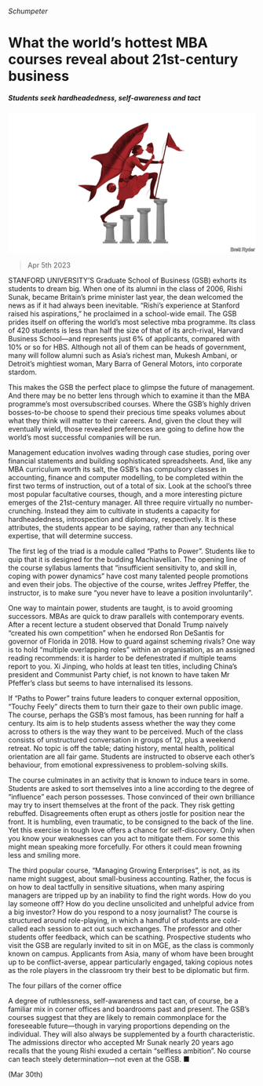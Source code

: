###### Schumpeter

# What the world’s hottest MBA courses reveal about 21st-century business 

##### Students seek hardheadedness, self-awareness and tact 

![image](images/20230408_WBD000.jpg) 

> Apr 5th 2023 

STANFORD UNIVERSITY’S Graduate School of Business (GSB) exhorts its students to dream big. When one of its alumni in the class of 2006, Rishi Sunak, became Britain’s prime minister last year, the dean welcomed the news as if it had always been inevitable. “Rishi’s experience at Stanford raised his aspirations,” he proclaimed in a school-wide email. The GSB prides itself on offering the world’s most selective mba programme. Its class of 420 students is less than half the size of that of its arch-rival, Harvard Business School—and represents just 6% of applicants, compared with 10% or so for HBS. Although not all of them can be heads of government, many will follow alumni such as Asia’s richest man, Mukesh Ambani, or Detroit’s mightiest woman, Mary Barra of General Motors, into corporate stardom. 

This makes the GSB the perfect place to glimpse the future of management. And there may be no better lens through which to examine it than the MBA programme’s most oversubscribed courses. Where the GSB’s highly driven bosses-to-be choose to spend their precious time speaks volumes about what they think will matter to their careers. And, given the clout they will eventually wield, those revealed preferences are going to define how the world’s most successful companies will be run.

Management education involves wading through case studies, poring over financial statements and building sophisticated spreadsheets. And, like any MBA curriculum worth its salt, the GSB’s has compulsory classes in accounting, finance and computer modelling, to be completed within the first two terms of instruction, out of a total of six. Look at the school’s three most popular facultative courses, though, and a more interesting picture emerges of the 21st-century manager. All three require virtually no number-crunching. Instead they aim to cultivate in students a capacity for hardheadedness, introspection and diplomacy, respectively. It is these attributes, the students appear to be saying, rather than any technical expertise, that will determine success.

The first leg of the triad is a module called “Paths to Power”. Students like to quip that it is designed for the budding Machiavellian. The opening line of the course syllabus laments that “insufficient sensitivity to, and skill in, coping with power dynamics” have cost many talented people promotions and even their jobs. The objective of the course, writes Jeffrey Pfeffer, the instructor, is to make sure “you never have to leave a position involuntarily”.

One way to maintain power, students are taught, is to avoid grooming successors. MBAs are quick to draw parallels with contemporary events. After a recent lecture a student observed that Donald Trump naively “created his own competition” when he endorsed Ron DeSantis for governor of Florida in 2018. How to guard against scheming rivals? One way is to hold “multiple overlapping roles” within an organisation, as an assigned reading recommends: it is harder to be defenestrated if multiple teams report to you. Xi Jinping, who holds at least ten titles, including China’s president and Communist Party chief, is not known to have taken Mr Pfeffer’s class but seems to have internalised its lessons.

If “Paths to Power” trains future leaders to conquer external opposition, “Touchy Feely” directs them to turn their gaze to their own public image. The course, perhaps the GSB’s most famous, has been running for half a century. Its aim is to help students assess whether the way they come across to others is the way they want to be perceived. Much of the class consists of unstructured conversation in groups of 12, plus a weekend retreat. No topic is off the table; dating history, mental health, political orientation are all fair game. Students are instructed to observe each other’s behaviour, from emotional expressiveness to problem-solving skills. 

The course culminates in an activity that is known to induce tears in some. Students are asked to sort themselves into a line according to the degree of “influence” each person possesses. Those convinced of their own brilliance may try to insert themselves at the front of the pack. They risk getting rebuffed. Disagreements often erupt as others jostle for position near the front. It is humbling, even traumatic, to be consigned to the back of the line. Yet this exercise in tough love offers a chance for self-discovery. Only when you know your weaknesses can you act to mitigate them. For some this might mean speaking more forcefully. For others it could mean frowning less and smiling more. 

The third popular course, “Managing Growing Enterprises”, is not, as its name might suggest, about small-business accounting. Rather, the focus is on how to deal tactfully in sensitive situations, when many aspiring managers are tripped up by an inability to find the right words. How do you lay someone off? How do you decline unsolicited and unhelpful advice from a big investor? How do you respond to a nosy journalist? The course is structured around role-playing, in which a handful of students are cold-called each session to act out such exchanges. The professor and other students offer feedback, which can be scathing. Prospective students who visit the GSB are regularly invited to sit in on MGE, as the class is commonly known on campus. Applicants from Asia, many of whom have been brought up to be conflict-averse, appear particularly engaged, taking copious notes as the role players in the classroom try their best to be diplomatic but firm. 

The four pillars of the corner office

A degree of ruthlessness, self-awareness and tact can, of course, be a familiar mix in corner offices and boardrooms past and present. The GSB’s courses suggest that they are likely to remain commonplace for the foreseeable future—though in varying proportions depending on the individual. They will also always be supplemented by a fourth characteristic. The admissions director who accepted Mr Sunak nearly 20 years ago recalls that the young Rishi exuded a certain “selfless ambition”. No course can teach steely determination—not even at the GSB. ■


 (Mar 30th)




